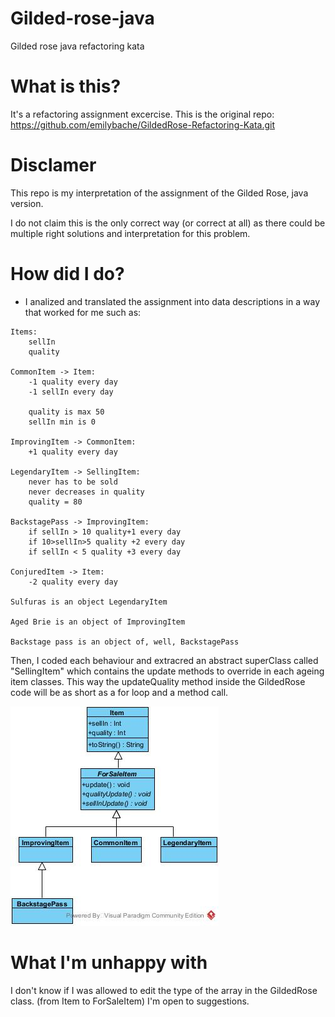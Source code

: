 # Gilded-rose-java
Gilded rose java refactoring kata

# What is this?
It's a refactoring assignment excercise.
This is the original repo: https://github.com/emilybache/GildedRose-Refactoring-Kata.git 

# Disclamer
This repo is my interpretation of the assignment of the Gilded Rose, java version.

I do not claim this is the only correct way (or correct at all) as there could be multiple right solutions and interpretation for this problem.

# How did I do?
- I analized and translated the assignment into data descriptions in a way that worked for me such as:
```
Items: 
    sellIn
    quality

CommonItem -> Item:
    -1 quality every day
    -1 sellIn every day

    quality is max 50
    sellIn min is 0

ImprovingItem -> CommonItem:
    +1 quality every day

LegendaryItem -> SellingItem:
    never has to be sold
    never decreases in quality
    quality = 80

BackstagePass -> ImprovingItem:
    if sellIn > 10 quality+1 every day
    if 10>sellIn>5 quality +2 every day
    if sellIn < 5 quality +3 every day

ConjuredItem -> Item:
    -2 quality every day

Sulfuras is an object LegendaryItem

Aged Brie is an object of ImprovingItem

Backstage pass is an object of, well, BackstagePass

```

Then, I coded each behaviour and extracred an abstract superClass called "SellingItem"
which contains the update methods to override in each ageing item classes.
This way the updateQuality method inside the GildedRose code will be as short as a for loop and a method call.

![GildedRose Class diagram Image](ClassDiagram.jpg)


# What I'm unhappy with

I don't know if I was allowed to edit the type of the array in the GildedRose class. (from Item to ForSaleItem)
I'm open to suggestions.
